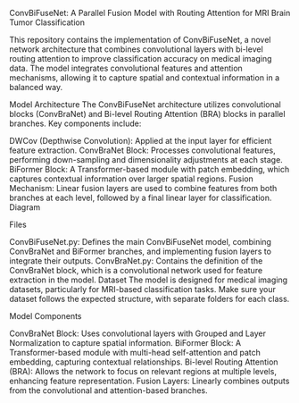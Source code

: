 ConvBiFuseNet: A Parallel Fusion Model with Routing Attention for MRI Brain Tumor Classification


This repository contains the implementation of ConvBiFuseNet, a novel network architecture that combines convolutional layers with bi-level routing attention to improve classification accuracy on medical imaging data. The model integrates convolutional features and attention mechanisms, allowing it to capture spatial and contextual information in a balanced way.


Model Architecture
The ConvBiFuseNet architecture utilizes convolutional blocks (ConvBraNet) and Bi-level Routing Attention (BRA) blocks in parallel branches. Key components include:

DWCov (Depthwise Convolution): Applied at the input layer for efficient feature extraction.
ConvBraNet Block: Processes convolutional features, performing down-sampling and dimensionality adjustments at each stage.
BiFormer Block: A Transformer-based module with patch embedding, which captures contextual information over larger spatial regions.
Fusion Mechanism: Linear fusion layers are used to combine features from both branches at each level, followed by a final linear layer for classification.
Diagram

Files

ConvBiFuseNet.py: Defines the main ConvBiFuseNet model, combining ConvBraNet and BiFormer branches, and implementing fusion layers to integrate their outputs.
ConvBraNet.py: Contains the definition of the ConvBraNet block, which is a convolutional network used for feature extraction in the model.
Dataset
The model is designed for medical imaging datasets, particularly for MRI-based classification tasks. Make sure your dataset follows the expected structure, with separate folders for each class.

Model Components

ConvBraNet Block: Uses convolutional layers with Grouped and Layer Normalization to capture spatial information.
BiFormer Block: A Transformer-based module with multi-head self-attention and patch embedding, capturing contextual relationships.
Bi-level Routing Attention (BRA): Allows the network to focus on relevant regions at multiple levels, enhancing feature representation.
Fusion Layers: Linearly combines outputs from the convolutional and attention-based branches.
